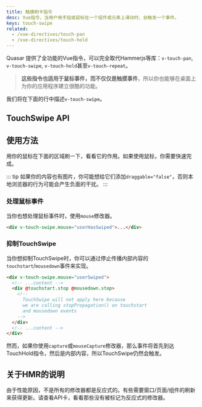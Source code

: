 ```yaml
---
title: 触摸刷卡指令
desc: Vue指令，当用户用手指或鼠标在一个组件或元素上滑动时，会触发一个事件。
keys: touch-swipe
related:
  - /vue-directives/touch-pan
  - /vue-directives/touch-hold
---
```

 Quasar 提供了全功能的Vue指令，可以完全取代Hammerjs等库：`v-touch-pan`, `v-touch-swipe`, `v-touch-hold`甚至`v-touch-repeat`。

> **这些指令也适用于鼠标事件，而不仅仅是触摸事件**，所以你也能够在桌面上为你的应用程序建立很酷的功能。

我们将在下面的行中描述`v-touch-swipe`。

## TouchSwipe API

<doc-api file="TouchSwipe" />

## 使用方法
用你的鼠标在下面的区域刷一下，看看它的作用。如果使用鼠标，你需要快速完成。

::: tip
如果你的内容也有图片，你可能想给它们添加`draggable="false"`，否则本地浏览器的行为可能会产生负面的干扰。
:::

<doc-example title="所有方向" file="TouchSwipe/Basic" />

<doc-example title="只有一个方向" file="TouchSwipe/Right" />

<doc-example title="多个方向" file="TouchSwipe/UpOrLeft" />

### 处理鼠标事件
当你也想处理鼠标事件时，使用`mouse`修改器。

```html
<div v-touch-swipe.mouse="userHasSwiped">...</div>
```

### 抑制TouchSwipe
当你想抑制TouchSwipe时，你可以通过停止传播内部内容的`touchstart`/`mousedown`事件来实现。

```html
<div v-touch-swipe.mouse="userSwiped">
  <!-- ...content -->
  <div @touchstart.stop @mousedown.stop>
    <!--
      TouchSwipe will not apply here because
      we are calling stopPropagation() on touchstart
      and mousedown events
    -->
  </div>
  <!-- ...content -->
</div>
```

然而，如果你使用`capture`或`mouseCapture`修改器，那么事件将首先到达TouchHold指令，然后是内部内容，所以TouchSwipe仍然会触发。

## 关于HMR的说明
由于性能原因，不是所有的修改器都是反应式的。有些需要窗口/页面/组件的刷新来获得更新。请查看API卡，看看那些没有被标记为反应式的修改器。
